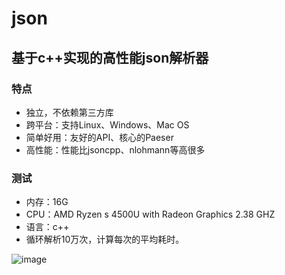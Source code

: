 # json

## 基于c++实现的高性能json解析器

### 特点
- 独立，不依赖第三方库
- 跨平台：支持Linux、Windows、Mac OS
- 简单好用：友好的API、核心的Paeser
- 高性能：性能比jsoncpp、nlohmann等高很多


### 测试
- 内存：16G
- CPU：AMD Ryzen s 4500U with Radeon Graphics 2.38 GHZ
- 语言：c++
- 循环解析10万次，计算每次的平均耗时。


![image](https://img-blog.csdnimg.cn/06c121e70be2482eb941d0395c76dd06.png)

